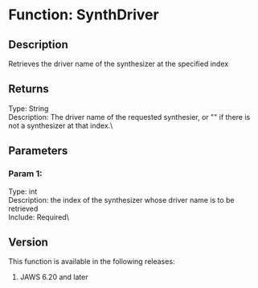 # Function: SynthDriver

## Description

Retrieves the driver name of the synthesizer at the specified index

## Returns

Type: String\
Description: The driver name of the requested synthesier, or \"\" if
there is not a synthesizer at that index.\

## Parameters

### Param 1:

Type: int\
Description: the index of the synthesizer whose driver name is to be
retrieved\
Include: Required\

## Version

This function is available in the following releases:

1.  JAWS 6.20 and later

